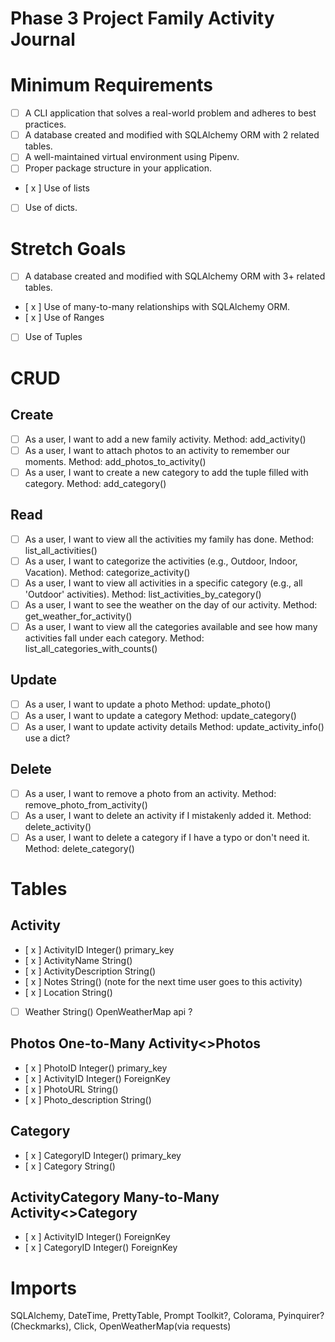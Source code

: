 # Phase 3 Project Family Activity Journal

# Minimum Requirements

- [ ] A CLI application that solves a real-world problem and adheres to best practices.
- [ ] A database created and modified with SQLAlchemy ORM with 2 related tables.
- [ ] A well-maintained virtual environment using Pipenv.
- [ ] Proper package structure in your application.
- [ x ] Use of lists
- [ ] Use of dicts.

# Stretch Goals

- [ ] A database created and modified with SQLAlchemy ORM with 3+ related tables.
- [ x ] Use of many-to-many relationships with SQLAlchemy ORM.
- [ x ] Use of Ranges
- [ ] Use of Tuples

# CRUD

## Create

- [ ] As a user, I want to add a new family activity.
      Method: add_activity()
- [ ] As a user, I want to attach photos to an activity to remember our moments.
      Method: add_photos_to_activity()
- [ ] As a user, I want to create a new category to add the tuple filled with category.
      Method: add_category()

## Read

- [ ] As a user, I want to view all the activities my family has done.
      Method: list_all_activities()
- [ ] As a user, I want to categorize the activities (e.g., Outdoor, Indoor, Vacation).
      Method: categorize_activity()
- [ ] As a user, I want to view all activities in a specific category (e.g., all 'Outdoor' activities).
      Method: list_activities_by_category()
- [ ] As a user, I want to see the weather on the day of our activity.
      Method: get_weather_for_activity()
- [ ] As a user, I want to view all the categories available and see how many activities fall under each category.
      Method: list_all_categories_with_counts()

## Update

- [ ] As a user, I want to update a photo
      Method: update_photo()
- [ ] As a user, I want to update a category
      Method: update_category()
- [ ] As a user, I want to update activity details
      Method: update_activity_info() use a dict?

## Delete

- [ ] As a user, I want to remove a photo from an activity.
      Method: remove_photo_from_activity()
- [ ] As a user, I want to delete an activity if I mistakenly added it.
      Method: delete_activity()
- [ ] As a user, I want to delete a category if I have a typo or don't need it.
      Method: delete_category()

# Tables

## Activity

- [ x ] ActivityID Integer() primary_key
- [ x ] ActivityName String()
- [ x ] ActivityDescription String()
- [ x ] Notes String() (note for the next time user goes to this activity)
- [ x ] Location String()
- [ ] Weather String() OpenWeatherMap api ?

## Photos One-to-Many Activity<>Photos

- [ x ] PhotoID Integer() primary_key
- [ x ] ActivityID Integer() ForeignKey
- [ x ] PhotoURL String()
- [ x ] Photo_description String()

## Category

- [ x ] CategoryID Integer() primary_key
- [ x ] Category String()

## ActivityCategory Many-to-Many Activity<>Category

- [ x ] ActivityID Integer() ForeignKey
- [ x ] CategoryID Integer() ForeignKey

# Imports

SQLAlchemy, DateTime, PrettyTable, Prompt Toolkit?, Colorama, Pyinquirer? (Checkmarks), Click, OpenWeatherMap(via requests)
